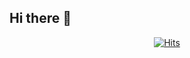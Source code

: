## Hi there 👋

<div align=center>

[![Hits](https://hits.seeyoufarm.com/api/count/incr/badge.svg?url=https%3A%2F%2Fgithub.com%2FSinDaeHa&count_bg=%2300FAE0&title_bg=%23555555&icon=&icon_color=%23E7E7E7&title=hits&edge_flat=false)](https://hits.seeyoufarm.com)

</div><!--

<div align=center>

[![Youtube Badge](https://img.shields.io/badge/Youtube-ff0000?style=flat-square&logo=youtube&link=https://www.youtube.com/@SinDaeHa)](https://www.youtube.com/@SinDaeHa)

</div><!--

[![Youtube Badge](https://img.shields.io/badge/Youtube-ff0000?style=flat-square&logo=youtube&link=https://www.youtube.com/@SinDaeHa)](https://www.youtube.com/@SinDaeHa)
**SinDaeHa/SinDaeHa** is a ✨ _special_ ✨ repository because its `README.md` (this file) appears on your GitHub profile.

Here are some ideas to get you started:

- 🔭 I’m currently working on ...
- 🌱 I’m currently learning ...
- 👯 I’m looking to collaborate on ...
- 🤔 I’m looking for help with ...
- 💬 Ask me about ...
- 📫 How to reach me: ...
- 😄 Pronouns: ...
- ⚡ Fun fact: ...
-->
